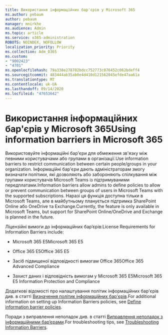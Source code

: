 ```yaml
---
title: Використання інформаційних бар'єрів у Microsoft 365
ms.author: pebaum
author: pebaum
manager: mnirkhe
ms.audience: Admin
ms.topic: article
ms.service: o365-administration
ROBOTS: NOINDEX, NOFOLLOW
localization_priority: Priority
ms.collection: Adm_O365
ms.custom:
- "9002423"
- "4701"
ms.openlocfilehash: 79a338e278702bdcc752773c076452c062bdeff4
ms.sourcegitcommit: 483444ab35ab0e4d410d121562045efde47aa61a
ms.translationtype: MT
ms.contentlocale: uk-UA
ms.lasthandoff: 09/14/2020
ms.locfileid: "47653642"
---
```

# <a name="using-information-barriers-in-microsoft-365"></a><span data-ttu-id="a57e7-102">Використання інформаційних бар'єрів у Microsoft 365</span><span class="sxs-lookup"><span data-stu-id="a57e7-102">Using information barriers in Microsoft 365</span></span>

<span data-ttu-id="a57e7-103">Використовуйте інформаційні бар'єри для обмеження зв'язку між певними користувачами або групами в організації.</span><span class="sxs-lookup"><span data-stu-id="a57e7-103">Use information barriers to restrict communication between certain people/groups in your organization.</span></span> <span data-ttu-id="a57e7-104">Інформаційні бар'єри дають адміністраторам змогу визначати політики, які дозволяють або забороняють спілкування між групами користувачів Microsoft Teams із підтримуваними передплатами.</span><span class="sxs-lookup"><span data-stu-id="a57e7-104">Information barriers allow admins to define policies to allow or prevent communication between groups of users in Microsoft Teams with the supported subscriptions.</span></span>  <span data-ttu-id="a57e7-105">Наразі ця функція доступна тільки в Microsoft Teams, але в майбутньому планується підтримка SharePoint Online або OneDrive та Exchange.</span><span class="sxs-lookup"><span data-stu-id="a57e7-105">Currently, the feature is only available in Microsoft Teams, but support for SharePoint Online/OneDrive and Exchange is planned in the future.</span></span>

<span data-ttu-id="a57e7-106">Ліцензійні вимоги до інформаційних бар’єрів:</span><span class="sxs-lookup"><span data-stu-id="a57e7-106">License Requirements for Information Barriers include:</span></span>

- <span data-ttu-id="a57e7-107">Microsoft 365 E5</span><span class="sxs-lookup"><span data-stu-id="a57e7-107">Microsoft 365 E5</span></span>

- <span data-ttu-id="a57e7-108">Office 365 E5</span><span class="sxs-lookup"><span data-stu-id="a57e7-108">Office 365 E5</span></span>

- <span data-ttu-id="a57e7-109">Засіб підвищеної відповідності вимогам Office 365</span><span class="sxs-lookup"><span data-stu-id="a57e7-109">Office 365 Advanced Compliance</span></span>

- <span data-ttu-id="a57e7-110">Захист даних і відповідність вимогам у Microsoft 365 E5</span><span class="sxs-lookup"><span data-stu-id="a57e7-110">Microsoft 365 E5 Information Protection and Compliance</span></span>

<span data-ttu-id="a57e7-111">Додаткові відомості про налаштування політик інформаційних бар'єрів див. в статті [Визначення політик інформаційних бар'єрів](https://docs.microsoft.com/microsoft-365/compliance/information-barriers-policies).</span><span class="sxs-lookup"><span data-stu-id="a57e7-111">For additional information on setting up Information Barriers policies, see [Define information barrier policies](https://docs.microsoft.com/microsoft-365/compliance/information-barriers-policies).</span></span>

<span data-ttu-id="a57e7-112">Поради з виправлення неполадок див. в статті [Виправлення неполадок з інформаційними бар’єрами](https://docs.microsoft.com/microsoft-365/compliance/information-barriers-troubleshooting).</span><span class="sxs-lookup"><span data-stu-id="a57e7-112">For troubleshooting tips, see [Troubleshooting Information Barriers](https://docs.microsoft.com/microsoft-365/compliance/information-barriers-troubleshooting).</span></span>
